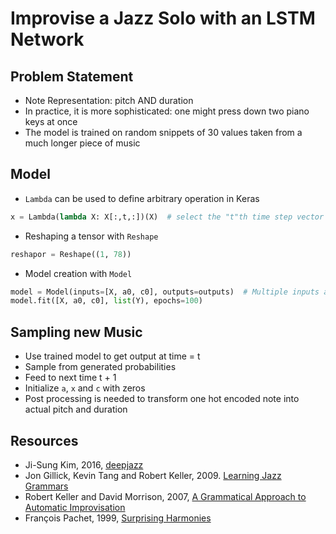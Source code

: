 # Improvise a Jazz Solo with an LSTM Network

## Problem Statement

* Note Representation: pitch AND duration
* In practice, it is more sophisticated: one might press down two piano keys at once
* The model is trained on random snippets of 30 values taken from a much longer piece of music

## Model

* `Lambda` can be used to define arbitrary operation in Keras
```python
x = Lambda(lambda X: X[:,t,:])(X)  # select the "t"th time step vector from X
```
* Reshaping a tensor with `Reshape`
```python
reshapor = Reshape((1, 78))
```
* Model creation with `Model`
```python
model = Model(inputs=[X, a0, c0], outputs=outputs)  # Multiple inputs are allowed
model.fit([X, a0, c0], list(Y), epochs=100)
```

## Sampling new Music

* Use trained model to get output at time = t
* Sample from generated probabilities
* Feed to next time t + 1
* Initialize `a`, `x` and `c` with zeros
* Post processing is needed to transform one hot encoded note into actual pitch and duration

## Resources

* Ji-Sung Kim, 2016, [deepjazz](https://github.com/jisungk/deepjazz)
* Jon Gillick, Kevin Tang and Robert Keller, 2009. [Learning Jazz Grammars](http://ai.stanford.edu/~kdtang/papers/smc09-jazzgrammar.pdf)
* Robert Keller and David Morrison, 2007, [A Grammatical Approach to Automatic Improvisation](http://smc07.uoa.gr/SMC07%20Proceedings/SMC07%20Paper%2055.pdf)
* François Pachet, 1999, [Surprising Harmonies](http://citeseerx.ist.psu.edu/viewdoc/download?doi=10.1.1.5.7473&rep=rep1&type=pdf)
